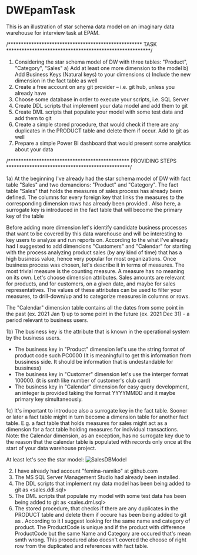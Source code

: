 # DWEpamTask

This is an illustration of star schema data model on an imaginary data warehouse for interview task at EPAM.

/**************************************************** TASK ********************************************************/
1. Considering the star schema model of DW with three tables: "Product", "Category", "Sales"
  a) Add at least one more dimension to the model
  b) Add Business Keys (Natural keys) to your dimensions
  c) Include the new dimension in the fact table as well
2. Create a free account on any git provider – i.e. git hub, unless you already have
3. Choose some database in order to execute your scripts, i.e. SQL Server
4. Create DDL scripts that implement your data model and add them to git
5. Create DML scripts that populate your model with some test data and add them to git
6. Create a simple stored procedure, that would check if there are any duplicates in the PRODUCT table and delete them if occur. Add to git as well
7. Prepare a simple Power BI dashboard that would present some analytics about your data

/*********************************************** PROVIDING STEPS ************************************************/

 1a) At the beginning I've already had the star schema model of DW with fact table "Sales" and two demancions: "Product" and "Category". The fact table "Sales" that holds the measures of sales process has already been defined. The columns for every foreign key that links the measures to the corresponding dimension rows has already been provided . Also here, a surrogate key is introduced in the fact table that will become the primary key of the table

Before adding more dimension let's identify candidate business processes that want to be covered by this data warehouse and will be interesting to key users to analyze and run reports on. According to the what I've already had I suggested to add dimencions "Customers" and "Calendar" for starting with the process analyzing product sales (by any kind of time) that has a high business value, hence very popular for most organizations. Once business process was chosen, let's describe it in terms of measures. The most trivial measure is the counting measure. A measure has no meaning on its own. Let's choose dimension attributes. Sales amounts are relevant for products, and for customers, on a given date, and maybe for sales representatives. The values of these attributes can be used to filter your measures, to drill-down/up and to categorize measures in columns or rows.

The "Calendar" dimension table contains all the dates from some point in the past (ex. 2021 Jan 1) up to some point in the future (ex. 2021 Dec 31) - a period relevant to business users.   

 1b) The business key is the attribute that is known in the operational system by the business users. 

- The business key in "Product" dimension let's use the string format of product code such PC0000 (It is meaningfull to get this information from bussiness side. It should be information that is undestandable for bussiness)
- The business key in "Customer" dimension let's use the interger format 100000. (it is smth like number of customer's club card)
- The business key in "Calendar" dimension for easy query development, an integer is provided taking the format YYYYMMDD and it maybe primary key simultaneously.

1c) It's important to introduce also a surrogate key in the fact table. Sooner or later a fact table might in turn become a dimension table for another fact table. E.g. a fact table that holds measures for sales might act as a dimension for a fact table holding measures for individual transactions. Note: the Calendar dimension, as an exception, has no surrogate key due to the reason that the calendar table is populated with records only once at the start of your data warehouse project.

At least let's see the star model:
![SalesDBModel](https://user-images.githubusercontent.com/39432736/122680652-9493c300-d1f0-11eb-913b-3540431d5d4e.png)


2. I have already had account "femina-namiko" at github.com
3. The MS SQL Server Management Studio had already been installed.
4. The DDL scripts that implement my data model has been being added to git as <sales.ddl.sql>
5. The DML scripts that populate my model with some test data has been being added to git as <sales.dml.sql>
6. The stored procedure, that checks if there are any duplicates in the PRODUCT table and delete them if occure has been being added to git as <DelDubProduct Procedure>. According to it I suggest looking for the same name and category of product. The ProductCode is unique and if the product with difference ProductCode but the same Name and Category are occured that's mean smth wrong. This procedured also doesn't covered the choose of right row from the duplicated and references with fact table.

